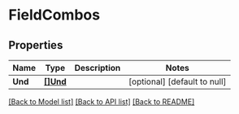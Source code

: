 # FieldCombos

## Properties
Name | Type | Description | Notes
------------ | ------------- | ------------- | -------------
**Und** | [**[]Und**](Und.md) |  | [optional] [default to null]

[[Back to Model list]](../README.md#documentation-for-models) [[Back to API list]](../README.md#documentation-for-api-endpoints) [[Back to README]](../README.md)

